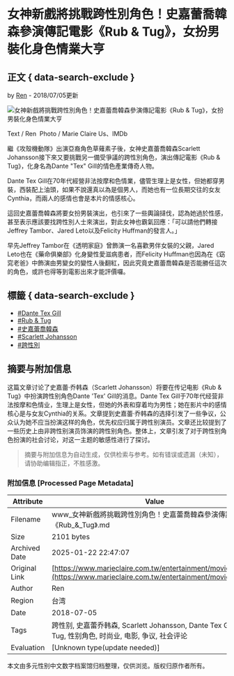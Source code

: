 # 女神新戲將挑戰跨性別角色！史嘉蕾喬韓森參演傳記電影《Rub & Tug》，女扮男裝化身色情業大亨

## 正文 { data-search-exclude }


by [Ren](https://www.marieclaire.com.tw/author/27/Ren) - 2018/07/05更新

![女神新戲將挑戰跨性別角色！史嘉蕾喬韓森參演傳記電影《Rub & Tug》，女扮男裝化身色情業大亨](https://im.marieclaire.com.tw/s1200c675h100b0webp100/assets/mc/201807/5B3DFD895F35D1530789257.jpeg)

Text / Ren  Photo / Marie Claire Us、IMDb 

繼《攻殼機動隊》出演亞裔角色草薙素子後，女神史嘉蕾喬韓森Scarlett Johansson接下來又要挑戰另一備受爭議的跨性別角色，演出傳記電影《Rub & Tug》，化身名為Dante "Tex" Gill的情色產業傳奇人物。

Dante Tex Gill在70年代經營非法按摩和色情業，儘管生理上是女性，但她都穿男裝，西裝配上油頭，如果不說還真以為是個男人，而她也有一位長期交往的女友 Cynthia，而兩人的感情也會是本片的情感核心。

這回史嘉蕾喬韓森將要女扮男裝演出，也引來了一些輿論撻伐，認為她過於性感，甚至表示應該要找跨性別人士來演出，對此女神也霸氣回應：「可以請他們轉接Jeffrey Tambor、Jared Leto以及Felicity Huffman的發言人。」

早先Jeffrey Tambor在《透明家庭》曾飾演一名喜歡男伴女裝的父親，Jared Leto也在《藥命俱樂部》化身變性愛滋病患者，而Felicity Huffman也因為在《窈窕老爸》中飾演由男變女的變性人後翻紅，因此究竟史嘉蕾喬韓森是否能勝任這次的角色，或許也得等到電影出來才能評價囉。

## 標籤 { data-search-exclude }
- [#Dante Tex Gill](/tags/Dante%20Tex%20Gill "Dante Tex Gill")
- [#Rub & Tug](/tags/Rub%20%26%20Tug "Rub & Tug")
- [#史嘉蕾喬韓森](/tags/%E5%8F%B2%E5%98%89%E8%95%BE%E5%96%AC%E9%9F%93%E6%A3%AE "史嘉蕾喬韓森")
- [#Scarlett Johansson](/tags/Scarlett%20Johansson "Scarlett Johansson")
- [#跨性別](/tags/%E8%B7%A8%E6%80%A7%E5%88%A5 "跨性別")
<!-- tcd_original_link https://www.marieclaire.com.tw/entertainment/movie/37501 -->


## 摘要与附加信息

<!-- tcd_abstract -->
这篇文章讨论了史嘉蕾·乔韩森（Scarlett Johansson）将要在传记电影《Rub & Tug》中扮演跨性别角色Dante 'Tex' Gill的消息。Dante Tex Gill于70年代经营非法按摩和色情业，生理上是女性，但她的外表和穿着均为男性；她在影片中的感情核心是与女友Cynthia的关系。文章提到史嘉蕾·乔韩森的选择引发了一些争议，公众认为她不应当扮演这样的角色，优先权应归属于跨性别演员。文章还比较提到了一些历史上由非跨性别演员饰演的跨性别角色。整体上，文章引发了对于跨性别角色扮演的社会讨论，对这一主题的敏感性进行了探讨。
<!-- tcd_abstract_end -->

> 摘要与附加信息为自动生成，仅供检索与参考。如有错误或遗漏（未知），请协助编辑指正，不胜感激。

### 附加信息 [Processed Page Metadata]

| Attribute       | Value                                  |
|-----------------|----------------------------------------|
| Filename        | www_女神新戲將挑戰跨性別角色！史嘉蕾喬韓森參演傳記電影《Rub_&_Tug》.md                             |
| Size            | 2101 bytes                           |
| Archived Date   | 2025-01-22 22:47:07                             |
| Original Link   | [https://www.marieclaire.com.tw/entertainment/movie/37501](https://www.marieclaire.com.tw/entertainment/movie/37501)                       |
| Author          | Ren                               |
| Region          | 台湾                               |
| Date            | 2018-07-05                                 |
| Tags            | 跨性别, 史嘉蕾乔韩森, Scarlett Johansson, Dante Tex Gill, Rub & Tug, 性别角色, 时尚业, 电影, 争议, 社会评论                                 |
| Evaluation            | [Unknown type(update needed)]                                 |
<!-- tcd_table_end -->

本文由多元性别中文数字档案馆归档整理，仅供浏览。版权归原作者所有。
